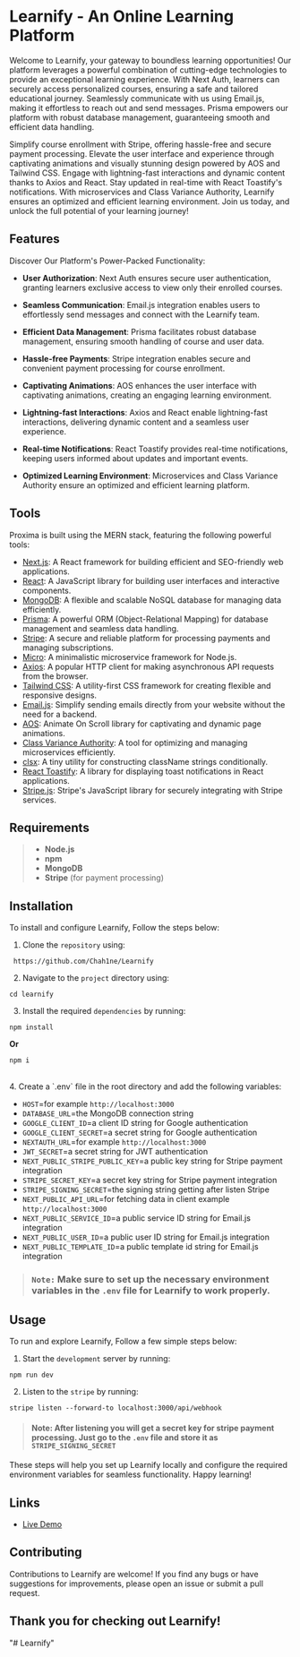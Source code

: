 # Learnify - An Online Learning Platform

Welcome to Learnify, your gateway to boundless learning opportunities! Our platform leverages a powerful combination of cutting-edge technologies to provide an exceptional learning experience. With Next Auth, learners can securely access personalized courses, ensuring a safe and tailored educational journey. Seamlessly communicate with us using Email.js, making it effortless to reach out and send messages. Prisma empowers our platform with robust database management, guaranteeing smooth and efficient data handling.

Simplify course enrollment with Stripe, offering hassle-free and secure payment processing. Elevate the user interface and experience through captivating animations and visually stunning design powered by AOS and Tailwind CSS. Engage with lightning-fast interactions and dynamic content thanks to Axios and React. Stay updated in real-time with React Toastify's notifications. With microservices and Class Variance Authority, Learnify ensures an optimized and efficient learning environment. Join us today, and unlock the full potential of your learning journey!

## Features

Discover Our Platform's Power-Packed Functionality:

- **User Authorization**: Next Auth ensures secure user authentication, granting learners exclusive access to view only their enrolled courses.

- **Seamless Communication**: Email.js integration enables users to effortlessly send messages and connect with the Learnify team.

- **Efficient Data Management**: Prisma facilitates robust database management, ensuring smooth handling of course and user data.

- **Hassle-free Payments**: Stripe integration enables secure and convenient payment processing for course enrollment.

- **Captivating Animations**: AOS enhances the user interface with captivating animations, creating an engaging learning environment.

- **Lightning-fast Interactions**: Axios and React enable lightning-fast interactions, delivering dynamic content and a seamless user experience.

- **Real-time Notifications**: React Toastify provides real-time notifications, keeping users informed about updates and important events.

- **Optimized Learning Environment**: Microservices and Class Variance Authority ensure an optimized and efficient learning platform.

## Tools

Proxima is built using the MERN stack, featuring the following powerful tools:

- [Next.js](https://nextjs.org/): A React framework for building efficient and SEO-friendly web applications.
- [React](https://reactjs.org/): A JavaScript library for building user interfaces and interactive components.
- [MongoDB](https://www.mongodb.com/): A flexible and scalable NoSQL database for managing data efficiently.
- [Prisma](https://www.prisma.io/): A powerful ORM (Object-Relational Mapping) for database management and seamless data handling.
- [Stripe](https://stripe.com/): A secure and reliable platform for processing payments and managing subscriptions.
- [Micro](https://github.com/vercel/micro): A minimalistic microservice framework for Node.js.
- [Axios](https://axios-http.com/): A popular HTTP client for making asynchronous API requests from the browser.
- [Tailwind CSS](https://tailwindcss.com/): A utility-first CSS framework for creating flexible and responsive designs.
- [Email.js](https://www.emailjs.com/): Simplify sending emails directly from your website without the need for a backend.
- [AOS](https://michalsnik.github.io/aos/): Animate On Scroll library for captivating and dynamic page animations.
- [Class Variance Authority](https://cva.style/docs): A tool for optimizing and managing microservices efficiently.
- [clsx](https://github.com/lukeed/clsx): A tiny utility for constructing className strings conditionally.
- [React Toastify](https://fkhadra.github.io/react-toastify/): A library for displaying toast notifications in React applications.
- [Stripe.js](https://stripe.com/docs/js): Stripe's JavaScript library for securely integrating with Stripe services.

## Requirements

> - **Node.js**
> - **npm**
> - **MongoDB**
> - **Stripe** (for payment processing)

## Installation

To install and configure Learnify, Follow the steps below:

1. Clone the `repository` using:

```
 https://github.com/Chah1ne/Learnify
```

2. Navigate to the `project` directory using:

```
cd learnify
```

3. Install the required `dependencies` by running:

```
npm install
```

**Or**

```
npm i
```

<br>
4. Create a `.env` file in the root directory and add the following variables:

- `HOST`=for example `http://localhost:3000`
- `DATABASE_URL`=the MongoDB connection string
- `GOOGLE_CLIENT_ID`=a client ID string for Google authentication
- `GOOGLE_CLIENT_SECRET`=a secret string for Google authentication
- `NEXTAUTH_URL`=for example `http://localhost:3000`
- `JWT_SECRET`=a secret string for JWT authentication
- `NEXT_PUBLIC_STRIPE_PUBLIC_KEY`=a public key string for Stripe payment integration
- `STRIPE_SECRET_KEY`=a secret key string for Stripe payment integration
- `STRIPE_SIGNING_SECRET`=the signing string getting after listen Stripe
- `NEXT_PUBLIC_API_URL`=for fetching data in client example `http://localhost:3000`
- `NEXT_PUBLIC_SERVICE_ID`=a public service ID string for Email.js integration
- `NEXT_PUBLIC_USER_ID`=a public user ID string for Email.js integration
- `NEXT_PUBLIC_TEMPLATE_ID`=a public template id string for Email.js integration

> ### `Note:` Make sure to set up the necessary environment variables in the `.env` file for Learnify to work properly.

## Usage

To run and explore Learnify, Follow a few simple steps below:

1. Start the `development` server by running:

```
npm run dev
```

2. Listen to the `stripe` by running:

```
stripe listen --forward-to localhost:3000/api/webhook
```

> #### Note: After listening you will get a secret key for stripe payment processing. Just go to the `.env` file and store it as `STRIPE_SIGNING_SECRET`

These steps will help you set up Learnify locally and configure the required environment variables for seamless functionality. Happy learning!

## Links

- [Live Demo](https://learnify-pro.vercel.app)

## Contributing

Contributions to Learnify are welcome! If you find any bugs or have suggestions for improvements, please open an issue or submit a pull request.

## Thank you for checking out Learnify!
"# Learnify" 

